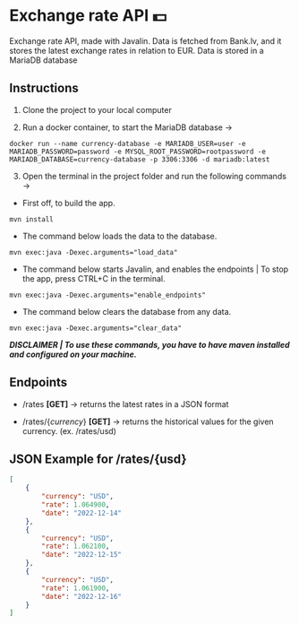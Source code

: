 # Exchange rate API 💵

Exchange rate API, made with Javalin. Data is fetched from Bank.lv, and it stores the latest exchange rates in relation to EUR. Data is stored in a MariaDB database

## Instructions

1. Clone the project to your local computer

2. Run a docker container, to start the MariaDB database ->

```
docker run --name currency-database -e MARIADB_USER=user -e MARIADB_PASSWORD=password -e MYSQL_ROOT_PASSWORD=rootpassword -e MARIADB_DATABASE=currency-database -p 3306:3306 -d mariadb:latest
```

3. Open the terminal in the project folder and run the following commands ->
- First off, to build the app.
```
mvn install
```
 - The command below loads the data to the database.
```
mvn exec:java -Dexec.arguments="load_data"
```

- The command below starts Javalin, and enables the endpoints | To stop the app, press CTRL+C in the terminal.
```
mvn exec:java -Dexec.arguments="enable_endpoints"
```
- The command below clears the database from any data. 

```
mvn exec:java -Dexec.arguments="clear_data"
```

***DISCLAIMER | To use these commands, you have to have maven installed and configured on your machine.***


## Endpoints

- /rates **[GET]** -> returns the latest rates in a JSON format

- /rates/{*currency*} **[GET]** -> returns the historical values for the given currency. (ex. /rates/usd)


## JSON Example for /rates/{usd}

```json
[
    {
        "currency": "USD",
        "rate": 1.064900,
        "date": "2022-12-14"
    },
    {
        "currency": "USD",
        "rate": 1.062100,
        "date": "2022-12-15"
    },
    {
        "currency": "USD",
        "rate": 1.061900,
        "date": "2022-12-16"
    }
]
```

